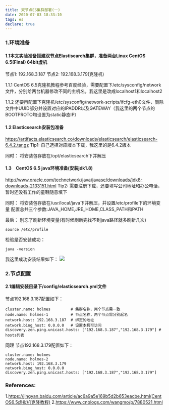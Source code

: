 ```yaml
---
title: 双节点ES集群部署(一)
date: 2020-07-03 18:33:10
tags: es
declare: true
---
```


### 1.环境准备
#### 1.1本文实验准备搭建双节点Elastisearch集群，准备两台Linux CentOS 6.5(Final) 64bit虚机

节点1: 192.168.3.187
节点2: 192.168.3.179(克隆机)

<!--more-->

1.1.1 CentOS 6.5克隆机教程参考百度经验，需要配置下/etc/sysconfig/network文件，分别给两台机器修改不同的主机名，我这里是改成localhost1和localhost2

1.1.2 还要再配置下克隆机/etc/sysconfig/network-scripts/ifcfg-eth0文件，删除文件中UUID部分并设置对应的IPADDR以及GATEWAY（我这里的两个节点的BOOTPROTO均设置为static静态IP）

#### 1.2 Elasticsearch安装包准备

https://artifacts.elasticsearch.co/downloads/elasticsearch/elasticsearch-6.4.2.tar.gz
Tip1:
自己选择对应版本下载，我这里的是6.4.2版本

同时：
将安装包存放在/opt/elasticsearch下并解压

#### 1.3　CentOS 6.5 java环境准备(安装jdk1.8)

http://www.oracle.com/technetwork/java/javase/downloads/jdk8-downloads-2133151.html
Tip2:
需要注册下载，还要填写公司地址和办公电话，暂时还没有工作的童鞋随意填下

同时：
将安装包存放在/usr/local/java下并解压，并设置/etc/profile下的环境变量
配置总共三个参数:JAVA_HOME,JRE_HOME,CLASS_PATH和PATH

最后：
别忘了刷新环境变量(有时候刷新完找不到java路径就多刷新几次)
```linux
source /etc/profile
```

检验是否安装成功：
```linux
java -version
```

我这里成功安装结果如下：
![](1.JPG)
### 2.节点配置

#### 2.1编辑安装目录下/config/elasticsearch.yml文件
节点192.168.3.187配置如下：
```liunx
cluster.name: holmes         # 集群名称，两个节点需一致
node.name: holmes-1          # 节点名称，两个节点需分别起名
network.host: 192.168.3.187  # 绑定的地址
network.bing_host: 0.0.0.0   # 设置本机可访问
discovery.zen.ping.unicast.hosts: ["192.168.3.187","192.168.3.179"] # hosts列表
```

同理
节点192.168.3.179配置如下：
```linux
cluster.name: holmes         
node.name: holmes-2          
network.host: 192.168.3.179
network.bing_host: 0.0.0.0  
discovery.zen.ping.unicast.hosts: ["192.168.3.187","192.168.3.179"]
```

### References:
1.https://jingyan.baidu.com/article/ac6a9a5e169b5d2b653eacbe.html(CentOS6.5虚拟机克隆教程)
2.https://www.cnblogs.com/wangmo/p/7880521.html
